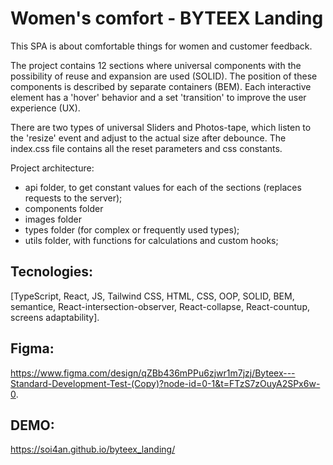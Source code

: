 # Women's comfort - BYTEEX Landing

This SPA is about comfortable things for women and customer feedback.

The project contains 12 sections where universal components with the possibility of reuse and expansion are used (SOLID). The position of these components is described by separate containers (BEM). Each interactive element has a 'hover' behavior and a set 'transition' to improve the user experience (UX).

There are two types of universal Sliders and Photos-tape, which listen to the 'resize' event and adjust to the actual size after debounce. The index.css file contains all the reset parameters and css constants.

Project architecture:
- api folder, to get constant values for each of the sections (replaces requests to the server);
- components folder
- images folder
- types folder (for complex or frequently used types);
- utils folder, with functions for calculations and custom hooks;

## Tecnologies:
[TypeScript, React, JS, Tailwind CSS, HTML, CSS, OOP, SOLID, BEM, semantice, React-intersection-observer, React-collapse, React-countup, screens adaptability].

## Figma:
https://www.figma.com/design/qZBb436mPPu6zjwr1m7jzj/Byteex---Standard-Development-Test-(Copy)?node-id=0-1&t=FTzS7zOuyA2SPx6w-0.

## DEMO:
https://soi4an.github.io/byteex_landing/

